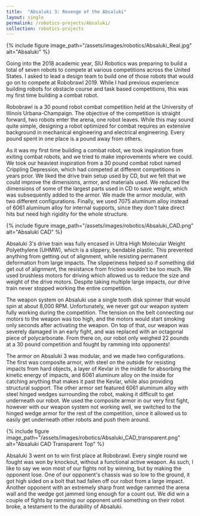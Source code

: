 ```yaml
---
title:  "Absaluki 3: Revenge of the Absaluki"
layout: single
permalink: /robotics-projects/Absaluki/
collection: robotics-projects
---
```


{% include figure image_path="/assets/images/robotics/Absaluki_Real.jpg" alt="Absaluki" %}

Going into the 2018 academic year, SIU Robotics was preparing to build a total of seven robots to compete at various competitions across the United States. I asked to lead a design team to build one of those robots that would go on to compete at Robobrawl 2019. While I had previous experience building robots for obstacle course and task based competitions, this was my first time building a combat robot. 

Robobrawl is a 30 pound robot combat competition held at the University of Illinois Urbana-Champaign. The objective of the competition is straight forward, two robots enter the arena, one robot leaves. While this may sound quite simple, designing a robot optimized for combat requires an extensive background in mechanical engineering and electrical engineering. Every pound spent in one place is a pound away from others.

As it was my first time building a combat robot, we took inspiration from exiting combat robots, and we tried to make improvements where we could. We took our heaviest inspiration from a 30 pound combat robot named Crippling Depression, which had competed at different competitions in years prior. We liked the drive train setup used by CD, but we felt that we could improve the dimensions, armor, and materials used. We reduced the dimensions of some of the largest parts used in CD to save weight, which was subsequently added to the armor. We made the armor modular, with two different configurations. Finally, we used 7075 aluminum alloy instead of 6061 aluminum alloy for internal supports, since they don't take direct hits but need high rigidity for the whole structure.

{% include figure image_path="/assets/images/robotics/Absaluki_CAD.png" alt="Absaluki CAD" %}

Absaluki 3's drive train was fully encased in Ultra High Molecular Weight Polyethylene (UHMW), which is a slippery, bendable plastic. This prevented anything from getting out of alignment, while resisting permanent deformation from large impacts. The slipperiness helped so if something did get out of alignment, the resistance from friction wouldn't be too much. We used brushless motors for driving which allowed us to reduce the size and weight of the drive motors. Despite taking multiple large impacts, our drive train never stopped working the entire competition.

The weapon system on Absaluki use a single tooth disk spinner that would spin at about 8,000 RPM. Unfortunately, we never got our weapon system fully working during the competition. The tension on the belt connecting our motors to the weapon was too high, and the motors would start smoking only seconds after activating the weapon. On top of that, our weapon was severely damaged in an early fight, and was replaced with an octagonal piece of polycarbonate. From there on, our robot only weighed 22 pounds at a 30 pound competition and fought by ramming into opponents!

The armor on Absaluki 3 was modular, and we made two configurations. The first was composite armor, with steel on the outside for resisting impacts from hard objects, a layer of Kevlar in the middle for absorbing the kinetic energy of impacts, and 6061 aluminum alloy on the inside for catching anything that makes it past the Kevlar, while also providing structural support. The other armor set featured 6061 aluminum alloy with steel hinged wedges surrounding the robot, making it difficult to get underneath our robot. We used the composite armor in our very first fight, however with our weapon system not working well, we switched to the hinged wedge armor for the rest of the competition, since it allowed us to easily get underneath other robots and push them around. 

{% include figure image_path="/assets/images/robotics/Absaluki_CAD_transparent.png" alt="Absaluki CAD Transparent Top" %}

Absaluki 3 went on to win first place at Robobrawl. Every single round we fought was won by knockout, without a functional active weapon. As such, I like to say we won most of our fights not by winning, but by making the opponent lose. One of our opponent's chassis was so low to the ground, it got high sided on a bolt that had fallen off our robot from a large impact. Another opponent with an extremely sharp front wedge rammed the arena wall and the wedge got jammed long enough for a count out. We did win a couple of fights by ramming our opponent until something on their robot broke, a testament to the durability of Absaluki.